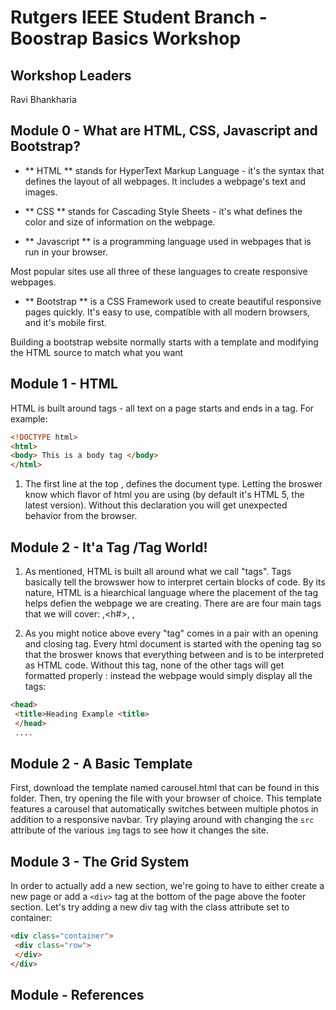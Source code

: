 # Rutgers IEEE Student Branch - Boostrap Basics Workshop

## Workshop Leaders

Ravi Bhankharia

## Module 0 - What are HTML, CSS, Javascript and Bootstrap?

* ** HTML ** stands for HyperText Markup Language - it's the syntax that defines the layout of all webpages. It includes a webpage's text and images.

* ** CSS ** stands for Cascading Style Sheets - it's what defines the color and size of information on the webpage.

* ** Javascript ** is a programming language used in webpages that is run in your browser.

Most popular sites use all three of these languages to create responsive webpages.

* ** Bootstrap ** is a CSS Framework used to create beautiful responsive pages quickly. It's easy to use, compatible with all modern browsers, and it's mobile first.

Building a bootstrap website normally starts with a template and modifying the HTML source to match what you want

## Module 1 - HTML

HTML is built around tags - all text on a page starts and ends in a tag. For example:
```html
<!DOCTYPE html> 
<html>
<body> This is a body tag </body>
</html>
```
1. The first line at the top <!DOCTYPE html>, defines the document type. Letting the broswer know which flavor of html you are using (by default it's HTML 5, the latest version). Without this declaration you will get unexpected behavior from the browser. 

## Module 2 - It'a Tag  /Tag World! 

1. As mentioned, HTML is built all around what we call "tags". Tags basically tell the browswer how to interpret certain blocks of code. By its nature, HTML is a hiearchical language where the placement of the tag helps defien the webpage we are creating. There are are four main tags that we will cover: <html> ,<h#>, <body>, <div> 

2. As you might notice above every "tag" comes in a pair with an opening and closing tag. Every html document is started with the <html> opening tag so that the broswer knows that everything between <html> and </html> is to be interpreted as HTML code. Without this tag, none of the other tags will get formatted properly :
instead the webpage would simply display all the tags:
```html
<head>
 <title>Heading Example <title> 
 </head> 
 .... 
```




## Module 2 - A Basic Template

First, download the template named carousel.html that can be found in this folder. Then, try opening the file with your browser of choice. This template features a carousel that automatically switches between multiple photos in addition to a responsive navbar. Try playing around with changing the `src` attribute of the various `img` tags to see how it changes the site.


## Module 3 - The Grid System

In order to actually add a new section, we're going to have to either create a new page or add a `<div>` tag at the bottom of the page above the footer section. Let's try adding a new div tag with the class attribute set to container:

```html
<div class="container">
 <div class="row">
 </div>
</div>
```

## Module - References

